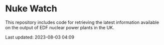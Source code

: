 # Nuke Watch

This repository includes code for retrieving the latest information available on the output of EDF nuclear power plants in the UK.

Last updated: 2023-08-03 04:09